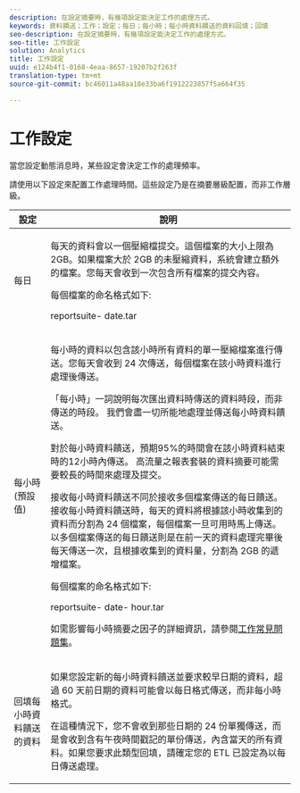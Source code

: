 ```yaml
---
description: 在設定摘要時，有幾項設定能決定工作的處理方式。
keywords: 資料饋送；工作；設定；每日；每小時；每小時資料饋送的資料回填；回填
seo-description: 在設定摘要時，有幾項設定能決定工作的處理方式。
seo-title: 工作設定
solution: Analytics
title: 工作設定
uuid: e124b4f1-0168-4eaa-8657-19207b2f263f
translation-type: tm+mt
source-git-commit: bc46011a48aa18e33ba6f1912223857f5a664f35

---
```



# 工作設定

當您設定動態消息時，某些設定會決定工作的處理頻率。

請使用以下設定來配置工作處理時間。這些設定乃是在摘要層級配置，而非工作層級。

<table id="table_2070F73212F245E98DADC6B5DFDB1C72"> 
 <thead> 
  <tr> 
   <th colname="col1" class="entry"> 設定 </th> 
   <th colname="col2" class="entry"> 說明 </th> 
  </tr> 
 </thead>
 <tbody> 
  <tr> 
   <td colname="col1"> 每日 </td> 
   <td colname="col2"> <p>每天的資料會以一個壓縮檔提交。這個檔案的大小上限為 2GB。如果檔案大於 2GB 的未壓縮資料，系統會建立額外的檔案。您每天會收到一次包含所有檔案的提交內容。 </p> <p>每個檔案的命名格式如下: </p> <p> <span class="filepath"> <span class="varname"> reportsuite</span>-<span class="varname"> date</span>.tar</span> </p> </td> 
  </tr> 
  <tr> 
   <td colname="col1"> 每小時 (預設值) </td> 
   <td colname="col2"> <p>每小時的資料以包含該小時所有資料的單一壓縮檔案進行傳送。您每天會收到 24 次傳送，每個檔案在該小時資料進行處理後傳送。 </p> <p>「每小時」一詞說明每次匯出資料時傳送的資料時段，而非傳送的時段。 我們會盡一切所能地處理並傳送每小時資料饋送。 </p> <p>對於每小時資料饋送，預期95%的時間會在該小時資料結束時的12小時內傳送。 高流量之報表套裝的資料摘要可能需要較長的時間來處理及提交。 </p> <p>接收每小時資料饋送不同於接收多個檔案傳送的每日饋送。接收每小時資料饋送時，每天的資料將根據該小時收集到的資料而分割為 24 個檔案，每個檔案一旦可用時馬上傳送。以多個檔案傳送的每日饋送則是在前一天的資料處理完畢後每天傳送一次，且根據收集到的資料量，分割為 2GB 的遞增檔案。 </p> <p>每個檔案的命名格式如下: </p> <p> <span class="filepath"> <span class="varname"> reportsuite</span>-<span class="varname"> date</span>-<span class="varname"> hour</span>.tar</span> </p> <p>如需影響每小時摘要之因子的詳細資訊，請參閱<a href="/help/export/analytics-data-feed/c-df-contents/jobs-faq.md"  >工作常見問題集</a>。 </p> </td> 
  </tr> 
  <tr> 
   <td colname="col1"> 回填每小時資料饋送的資料 </td> 
   <td colname="col2"> <p>如果您設定新的每小時資料饋送並要求較早日期的資料，超過 60 天前日期的資料可能會以每日格式傳送，而非每小時格式。 </p> <p>在這種情況下，您不會收到那些日期的 24 份單獨傳送，而是會收到含有午夜時間戳記的單份傳送，內含當天的所有資料。如果您要求此類型回填，請確定您的 ETL 已設定為以每日傳送處理。 </p> </td> 
  </tr> 
 </tbody> 
</table>

